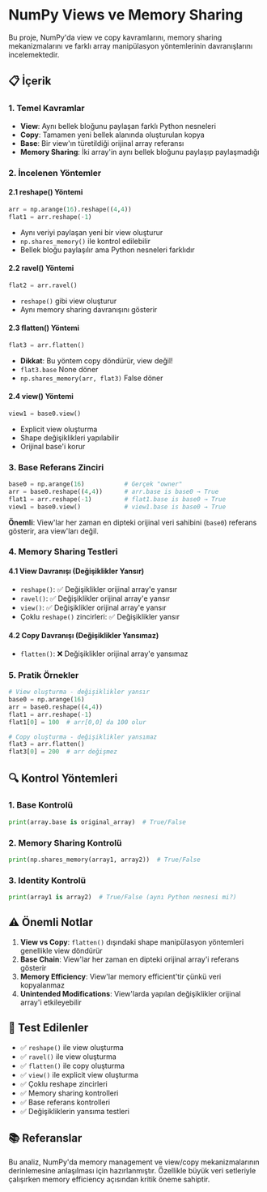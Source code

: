 # NumPy Views ve Memory Sharing

Bu proje, NumPy'da view ve copy kavramlarını, memory sharing mekanizmalarını ve farklı array manipülasyon yöntemlerinin davranışlarını incelemektedir.

## 📋 İçerik

### 1. Temel Kavramlar
- **View**: Aynı bellek bloğunu paylaşan farklı Python nesneleri
- **Copy**: Tamamen yeni bellek alanında oluşturulan kopya
- **Base**: Bir view'ın türetildiği orijinal array referansı
- **Memory Sharing**: İki array'in aynı bellek bloğunu paylaşıp paylaşmadığı

### 2. İncelenen Yöntemler

#### 2.1 reshape() Yöntemi
```python
arr = np.arange(16).reshape((4,4))
flat1 = arr.reshape(-1)
```
- Aynı veriyi paylaşan yeni bir view oluşturur
- `np.shares_memory()` ile kontrol edilebilir
- Bellek bloğu paylaşılır ama Python nesneleri farklıdır

#### 2.2 ravel() Yöntemi
```python
flat2 = arr.ravel()
```
- `reshape()` gibi view oluşturur
- Aynı memory sharing davranışını gösterir

#### 2.3 flatten() Yöntemi
```python
flat3 = arr.flatten()
```
- **Dikkat**: Bu yöntem copy döndürür, view değil!
- `flat3.base` None döner
- `np.shares_memory(arr, flat3)` False döner

#### 2.4 view() Yöntemi
```python
view1 = base0.view()
```
- Explicit view oluşturma
- Shape değişiklikleri yapılabilir
- Orijinal base'i korur

### 3. Base Referans Zinciri

```python
base0 = np.arange(16)           # Gerçek "owner"
arr = base0.reshape((4,4))      # arr.base is base0 → True
flat1 = arr.reshape(-1)         # flat1.base is base0 → True
view1 = base0.view()            # view1.base is base0 → True
```

**Önemli**: View'lar her zaman en dipteki orijinal veri sahibini (`base0`) referans gösterir, ara view'ları değil.

### 4. Memory Sharing Testleri

#### 4.1 View Davranışı (Değişiklikler Yansır)
- `reshape()`: ✅ Değişiklikler orijinal array'e yansır
- `ravel()`: ✅ Değişiklikler orijinal array'e yansır  
- `view()`: ✅ Değişiklikler orijinal array'e yansır
- Çoklu `reshape()` zincirleri: ✅ Değişiklikler yansır

#### 4.2 Copy Davranışı (Değişiklikler Yansımaz)
- `flatten()`: ❌ Değişiklikler orijinal array'e yansımaz

### 5. Pratik Örnekler

```python
# View oluşturma - değişiklikler yansır
base0 = np.arange(16)
arr = base0.reshape((4,4))
flat1 = arr.reshape(-1)
flat1[0] = 100  # arr[0,0] da 100 olur

# Copy oluşturma - değişiklikler yansımaz  
flat3 = arr.flatten()
flat3[0] = 200  # arr değişmez
```

## 🔍 Kontrol Yöntemleri

### 1. Base Kontrolü
```python
print(array.base is original_array)  # True/False
```

### 2. Memory Sharing Kontrolü
```python
print(np.shares_memory(array1, array2))  # True/False
```

### 3. Identity Kontrolü
```python
print(array1 is array2)  # True/False (aynı Python nesnesi mi?)
```

## ⚠️ Önemli Notlar

1. **View vs Copy**: `flatten()` dışındaki shape manipülasyon yöntemleri genellikle view döndürür
2. **Base Chain**: View'lar her zaman en dipteki orijinal array'i referans gösterir
3. **Memory Efficiency**: View'lar memory efficient'tir çünkü veri kopyalanmaz
4. **Unintended Modifications**: View'larda yapılan değişiklikler orijinal array'i etkileyebilir

## 🧪 Test Edilenler

- ✅ `reshape()` ile view oluşturma
- ✅ `ravel()` ile view oluşturma  
- ✅ `flatten()` ile copy oluşturma
- ✅ `view()` ile explicit view oluşturma
- ✅ Çoklu reshape zincirleri
- ✅ Memory sharing kontrolleri
- ✅ Base referans kontrolleri
- ✅ Değişikliklerin yansıma testleri

## 📚 Referanslar

Bu analiz, NumPy'da memory management ve view/copy mekanizmalarının derinlemesine anlaşılması için hazırlanmıştır. Özellikle büyük veri setleriyle çalışırken memory efficiency açısından kritik öneme sahiptir.